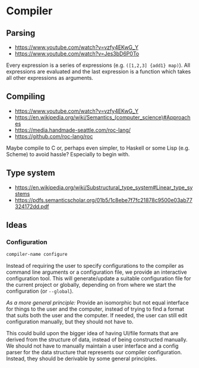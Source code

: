 # Compiler

## Parsing

- https://www.youtube.com/watch?v=vzfy4EKwG_Y
- https://www.youtube.com/watch?v=Jes3bD6P0To

Every expression is a series of expressions (e.g. `([1,2,3] {add1} map)`). All expressions are evaluated and the last expression is a function which takes all other expressions as arguments.


## Compiling

- https://www.youtube.com/watch?v=vzfy4EKwG_Y
- https://en.wikipedia.org/wiki/Semantics_(computer_science)#Approaches
- https://media.handmade-seattle.com/roc-lang/
- https://github.com/roc-lang/roc

Maybe compile to C or, perhaps even simpler, to Haskell or some Lisp (e.g. Scheme) to avoid hassle? Especially to begin with.


## Type system

- https://en.wikipedia.org/wiki/Substructural_type_system#Linear_type_systems
- https://pdfs.semanticscholar.org/01b5/1c8ebe7f7fc21878c9500e03ab77324172dd.pdf


## Ideas

### Configuration

```sh
compiler-name configure
```

Instead of requiring the user to specify configurations to the compiler as command line arguments or a configuration file, we provide an interactive configuration tool. This will generate/update a suitable configuration file for the current project or globally, depending on from where we start the configuration (or `--global`).

_As a more general principle:_ Provide an isomorphic but not equal interface for things to the user and the computer, instead of trying to find a format that suits both the user and the computer. If needed, the user can still edit configuration manually, but they should not have to.

This could build upon the bigger idea of having UI/file formats that are derived from the structure of data, instead of being constructed manually. We should not have to manually maintain a user interface and a config parser for the data structure that represents our compiler configuration. Instead, they should be derivable by some general principles.